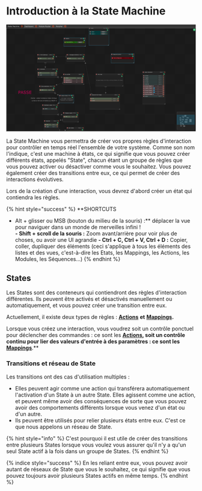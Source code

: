 # Introduction à la State Machine

![Une state machine plutôt complexe.](../.gitbook/assets/statemachine-1.png)

La State Machine vous permettra de créer vos propres règles d'interaction pour contrôler en temps réel l'ensemble de votre système. Comme son nom l'indique, c'est une machine à états, ce qui signifie que vous pouvez créer différents états, appelés "State", chacun étant un groupe de règles que vous pouvez activer ou désactiver comme vous le souhaitez. Vous pouvez également créer des transitions entre eux, ce qui permet de créer des interactions évolutives.

Lors de la création d'une interaction, vous devrez d'abord créer un état qui contiendra les règles.

{% hint style="success" %}
**SHORTCUTS  
- Alt + glisser ou MSB \(bouton du milieu de la souris) :** déplacer la vue pour naviguer dans un monde de merveilles infini !  
**- Shift + scroll de la souris :** Zoom avant/arrière pour voir plus de choses, ou avoir une UI agrandie
**- Ctrl + C, Ctrl + V, Ctrl + D :** Copier, coller, dupliquer des éléments \(ceci s'applique à tous les éléments des listes et des vues, c'est-à-dire les Etats, les Mappings, les Actions, les Modules, les Séquences...\)
{% endhint %}

## States

Les States sont des conteneurs qui contiendront des règles d'interaction différentes. Ils peuvent être activés et désactivés manuellement ou automatiquement, et vous pouvez créer une transition entre eux.

Actuellement, il existe deux types de règles : [**Actions**](actions.md) **et** [**Mappings**](mappings.md)**.**

Lorsque vous créez une interaction, vous voudrez soit un contrôle ponctuel pour déclencher des commandes : ce sont les [**Actions**](actions.md)**, soit un contrôle continu pour lier des valeurs d'entrée à des paramètres : ce sont les [**Mappings**](mappings.md)**.**

### Transitions et réseau de State

Les transitions ont des cas d'utilisation multiples :

* Elles peuvent agir comme une action qui transférera automatiquement l'activation d'un State à un autre State. Elles agissent comme une action, et peuvent même avoir des conséquences de sorte que vous pouvez avoir des comportements différents lorsque vous venez d'un état ou d'un autre. 
* Ils peuvent être utilisés pour relier plusieurs états entre eux. C'est ce que nous appelons un réseau de State.

{% hint style="info" %}
C'est pourquoi il est utile de créer des transitions entre plusieurs States lorsque vous voulez vous assurer qu'il n'y a qu'un seul State actif à la fois dans un groupe de States.
{% endhint %}

{% indice style="success" %}
En les reliant entre eux, vous pouvez avoir autant de réseaux de State que vous le souhaitez, ce qui signifie que vous pouvez toujours avoir plusieurs States actifs en même temps.
{% endhint %}

